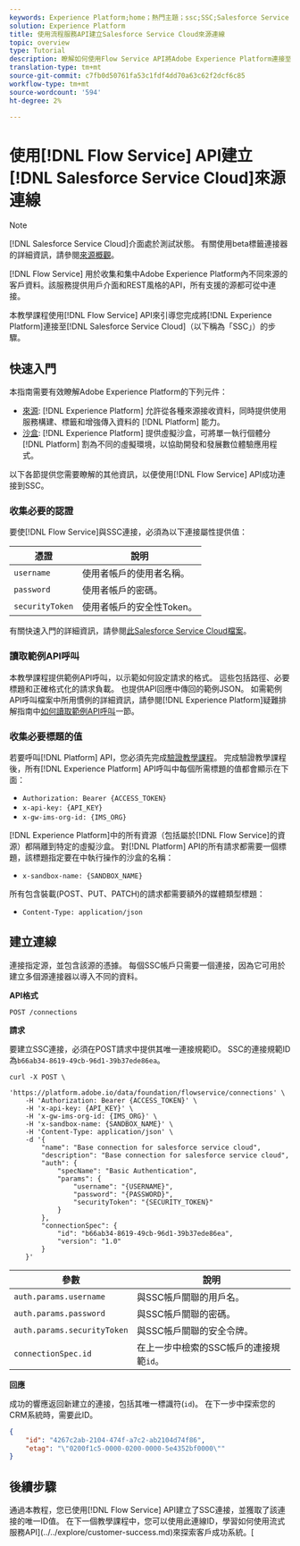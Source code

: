 ```yaml
---
keywords: Experience Platform;home；熱門主題；ssc;SSC;Salesforce Service Cloud;salesforce Service Cloud
solution: Experience Platform
title: 使用流程服務API建立Salesforce Service Cloud來源連線
topic: overview
type: Tutorial
description: 瞭解如何使用Flow Service API將Adobe Experience Platform連接至Salesforce Service Cloud。
translation-type: tm+mt
source-git-commit: c7fb0d50761fa53c1fdf4dd70a63c62f2dcf6c85
workflow-type: tm+mt
source-wordcount: '594'
ht-degree: 2%

---
```



# 使用[!DNL Flow Service] API建立[!DNL Salesforce Service Cloud]來源連線

>[!NOTE]
>
>[!DNL Salesforce Service Cloud]介面處於測試狀態。 有關使用beta標籤連接器的詳細資訊，請參閱[來源概觀](../../../../home.md#terms-and-conditions)。

[!DNL Flow Service] 用於收集和集中Adobe Experience Platform內不同來源的客戶資料。該服務提供用戶介面和REST風格的API，所有支援的源都可從中連接。

本教學課程使用[!DNL Flow Service] API來引導您完成將[!DNL Experience Platform]連接至[!DNL Salesforce Service Cloud]（以下稱為「SSC」）的步驟。

## 快速入門

本指南需要有效瞭解Adobe Experience Platform的下列元件：

* [來源](../../../../home.md): [!DNL Experience Platform] 允許從各種來源接收資料，同時提供使用服務構建、標籤和增強傳入資料的 [!DNL Platform] 能力。
* [沙盒](../../../../../sandboxes/home.md): [!DNL Experience Platform] 提供虛擬沙盒，可將單一執行個體分 [!DNL Platform] 割為不同的虛擬環境，以協助開發和發展數位體驗應用程式。

以下各節提供您需要瞭解的其他資訊，以便使用[!DNL Flow Service] API成功連接到SSC。

### 收集必要的認證

要使[!DNL Flow Service]與SSC連接，必須為以下連接屬性提供值：

| 憑證 | 說明 |
| ---------- | ----------- |
| `username` | 使用者帳戶的使用者名稱。 |
| `password` | 使用者帳戶的密碼。 |
| `securityToken` | 使用者帳戶的安全性Token。 |

有關快速入門的詳細資訊，請參閱[此Salesforce Service Cloud檔案](https://developer.salesforce.com/docs/atlas.en-us.api_iot.meta/api_iot/qs_auth_access_token.htm)。

### 讀取範例API呼叫

本教學課程提供範例API呼叫，以示範如何設定請求的格式。 這些包括路徑、必要標題和正確格式化的請求負載。 也提供API回應中傳回的範例JSON。 如需範例API呼叫檔案中所用慣例的詳細資訊，請參閱[!DNL Experience Platform]疑難排解指南中[如何讀取範例API呼叫](../../../../../landing/troubleshooting.md#how-do-i-format-an-api-request)一節。

### 收集必要標題的值

若要呼叫[!DNL Platform] API，您必須先完成[驗證教學課程](https://www.adobe.com/go/platform-api-authentication-en)。 完成驗證教學課程後，所有[!DNL Experience Platform] API呼叫中每個所需標題的值都會顯示在下面：

* `Authorization: Bearer {ACCESS_TOKEN}`
* `x-api-key: {API_KEY}`
* `x-gw-ims-org-id: {IMS_ORG}`

[!DNL Experience Platform]中的所有資源（包括屬於[!DNL Flow Service]的資源）都隔離到特定的虛擬沙盒。 對[!DNL Platform] API的所有請求都需要一個標題，該標題指定要在中執行操作的沙盒的名稱：

* `x-sandbox-name: {SANDBOX_NAME}`

所有包含裝載(POST、PUT、PATCH)的請求都需要額外的媒體類型標題：

* `Content-Type: application/json`

## 建立連線

連接指定源，並包含該源的憑據。 每個SSC帳戶只需要一個連接，因為它可用於建立多個源連接器以導入不同的資料。

**API格式**

```http
POST /connections
```

**請求**

要建立SSC連接，必須在POST請求中提供其唯一連接規範ID。 SSC的連接規範ID為`b66ab34-8619-49cb-96d1-39b37ede86ea`。

```shell
curl -X POST \
    'https://platform.adobe.io/data/foundation/flowservice/connections' \
    -H 'Authorization: Bearer {ACCESS_TOKEN}' \
    -H 'x-api-key: {API_KEY}' \
    -H 'x-gw-ims-org-id: {IMS_ORG}' \
    -H 'x-sandbox-name: {SANDBOX_NAME}' \
    -H 'Content-Type: application/json' \
    -d '{
        "name": "Base connection for salesforce service cloud",
        "description": "Base connection for salesforce service cloud",
        "auth": {
            "specName": "Basic Authentication",
            "params": {
                "username": "{USERNAME}",
                "password": "{PASSWORD}",
                "securityToken": "{SECURITY_TOKEN}"
            }
        },
        "connectionSpec": {
            "id": "b66ab34-8619-49cb-96d1-39b37ede86ea",
            "version": "1.0"
        }
    }'
```

| 參數 | 說明 |
| --------- | ----------- |
| `auth.params.username` | 與SSC帳戶關聯的用戶名。 |
| `auth.params.password` | 與SSC帳戶關聯的密碼。 |
| `auth.params.securityToken` | 與SSC帳戶關聯的安全令牌。 |
| `connectionSpec.id` | 在上一步中檢索的SSC帳戶的連接規範`id`。 |

**回應**

成功的響應返回新建立的連接，包括其唯一標識符(`id`)。 在下一步中探索您的CRM系統時，需要此ID。

```json
{
    "id": "4267c2ab-2104-474f-a7c2-ab2104d74f86",
    "etag": "\"0200f1c5-0000-0200-0000-5e4352bf0000\""
}
```

## 後續步驟

通過本教程，您已使用[!DNL Flow Service] API建立了SSC連接，並獲取了該連接的唯一ID值。 在下一個教學課程中，您可以使用此連線ID，學習如何使用流式服務API](../../explore/customer-success.md)來探索客戶成功系統。[
